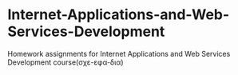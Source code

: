 # Internet-Applications-and-Web-Services-Development
Homework assignments for Internet Applications and Web Services Development course(σχε-εφα-δια)
